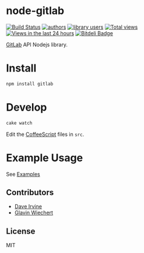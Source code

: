 node-gitlab
===========

[![Build Status](https://travis-ci.org/moul/node-gitlab.png?branch=master)](https://travis-ci.org/moul/node-gitlab)
[![authors](https://sourcegraph.com/api/repos/github.com/moul/node-gitlab/badges/authors.png)](https://sourcegraph.com/github.com/moul/node-gitlab)
[![library users](https://sourcegraph.com/api/repos/github.com/moul/node-gitlab/badges/library-users.png)](https://sourcegraph.com/github.com/moul/node-gitlab)
[![Total views](https://sourcegraph.com/api/repos/github.com/moul/node-gitlab/counters/views.png)](https://sourcegraph.com/github.com/moul/node-gitlab)
[![Views in the last 24 hours](https://sourcegraph.com/api/repos/github.com/moul/node-gitlab/counters/views-24h.png)](https://sourcegraph.com/github.com/moul/node-gitlab)
[![Bitdeli Badge](https://d2weczhvl823v0.cloudfront.net/moul/node-gitlab/trend.png)](https://bitdeli.com/free "Bitdeli Badge")

[GitLab](https://github.com/gitlabhq/gitlabhq) API Nodejs library.


Install
=======

```bash
npm install gitlab
```

Develop
=======

```bash
cake watch
```

Edit the [CoffeeScript](http://coffeescript.org/) files in `src`.

Example Usage
========

See [Examples](https://github.com/moul/node-gitlab/tree/master/examples)


Contributors
------------

- [Dave Irvine](https://github.com/dave-irvine)
- [Glavin Wiechert](https://github.com/Glavin001)

License
-------

MIT

